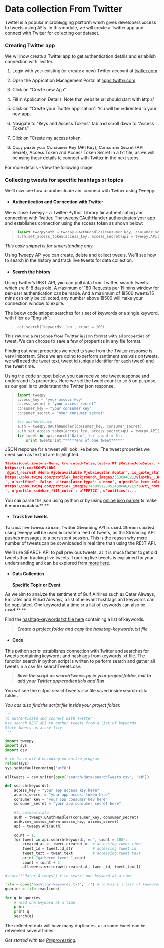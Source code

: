# **Data collection From Twitter**

Twitter is a popular microblogging platform which gives developers access to tweets using APIs. In this module, we will create a Twitter app and connect with Twitter for collecting our dataset.

### **Creating Twitter app**

We will now create a Twitter app to get authentication details and establish connection with Twitter.

1. Login with your existing \(or create a new\) Twitter account at [twitter.com](https://twitter.com/login)

2. Open the Application Management Portal at [apps.twitter.com](https://apps.twitter.com)

3. Click on “Create new App”

4. Fill in Application Details. Note that website url should start with http://

5. Click on “Create your Twitter application”. You will be redirected to your new app.

6. Navigate to “Keys and Access Tokens” tab and scroll down to “Access Tokens”

7. Click on “Create my access token

8. Copy paste your Consumer Key \(API Key\), Consumer Secret \(API Secret\), Access Token and Access Token Secret in a txt file, as we will be using these details to connect with Twitter in the next steps.

For more details - View the following image.

### **Collecting tweets for specific hashtags or topics**

We’ll now see how to authenticate and connect with Twitter using Tweepy.

* #### **Authentication and Connection with Twitter**

We will use Tweepy - a Twitter-Python Library for authenticating and connecting with Twitter. The tweepy.OAuthHandler authenticates your app and establishes connection using the access token as shown below:

> ```py
> import tweepyauth = tweepy.OAuthHandler(consumer_key, consumer_secret)
> auth.set_access_token(access_key, access_secret)api = tweepy.API(auth)
> ```

_This code snippet is for understanding only._

Using Tweepy API you can create, delete and collect tweets. We’ll see how to search in the history and track live tweets for data collection.

* #### **Search the history**

Using Twitter’s REST API, you can pull data from Twitter, search tweets which are 6-8 days old. A maximum of 180 Requests per 15 mins window for per-user authentication can be made. And a maximum of 18500 tweets/15 mins can only be collected, any number above 18500 will make your connection window to expire.

The below code snippet searches for a set of keywords or a single keyword, with filter as “English”.

> `api.search(‘keywords’,'en', count = 100)`

This returns a response from Twitter in json format with all properties of tweet. We can choose to save a few of properties in any file format.

Finding out what properties we need to save from the Twitter response is very important. Since we are going to perform sentiment analysis on tweets, we will need the tweet text, tweet id \(unique identifier for each tweet\) and the tweet time.

Using the code snippet below, you can receive one tweet response and understand it’s properties. Here we set the tweet count to be 5 on purpose, as our goal is to understand the Twitter json response.

> ```py
> import tweepy
> access_key = "your access key"
> access_secret = "your access secret"
> consumer_key = "your consumer key"
> consumer_secret = "your consumer secret"
>
> #to authenticate
> auth = tweepy.OAuthHandler(consumer_key, consumer_secret)
> auth.set_access_token(access_key, access_secret)api = tweepy.API(auth)
> for tweet in api.search('Qatar','en',count = 5):
>     print tweetprint "*****end of one tweet*****"
> ```

JSON response for a tweet will look like below. The tweet properties we need such as text, id are highlighted.

```json
Status(contributors=None, truncated=False,text=u'RT @OnlineJobsQatar: Cloud Sales Leader - GNP Job 
https://t.co/6KOyFVLDhG
 @gulf_recruit #doha #jobsavailable #jobsinqatar #qatar', is_quote_status=False, in_reply_to_status_id=None,id=825936244324573184L, favorite_count=0, _api=<tweepy.api.API object at 0x03232B70>, author=User(follow_request_sent=False, has_extended_profile=True, profile_use_background_image=True, _json={u'follow_request_sent': False, u'has_extended_profile': True, u'profile_use_background_image': True, u'default_profile_image': False, u'id': 110190113, u'profile_background_image_url_https': u'
https://pbs.twimg.com/profile\_background\_images/353684821/vinoth\_.JPG
', u'verified': False, u'translator_type': u'none', u'profile_text_color': u'0C3E53', u'profile_image_url_https': u'
https://pbs.twimg.com/profile\_images/745899828052430848/2E5r3JVt\_normal.jpg
', u'profile_sidebar_fill_color': u'FFF7CC', u'entities':...
```

You can parse the json using python or by using [online json parser](http://json.parser.online.fr/) to make it more readable.** **

* #### **Track live tweets**

To track live tweets stream, Twitter Streaming API is used. Stream created using tweepy will be used to create a feed of tweets, as the Streaming API pushes messages to a persistent session. This is the reason why more number of tweets can be downloaded in real time than using the REST API.

We’ll use SEARCH API to pull previous tweets, as it is much faster to get old tweets than tracking live tweets. Tracking live tweets is explained for your understanding and can be explored from [more here](http://docs.tweepy.org/en/v3.4.0/streaming_how_to.html).

* #### **Data Collection**

  **Specific Topic or Event**

As we aim to analyze the sentiment of Gulf Airlines such as Qatar Airways, Emirates and Etihad Airways, a list of relevant hashtags and keywords can be populated. One keyword at a time or a list of keywords can also be used.** **

Find the [hashtag-keywords.txt file here](https://github.com/ArabWICQatar/TwitterSentimentAnalysisVisualization/blob/master/hashtags-keywords.txt) containing a list of keywords.

> _**Create a project folder and copy the hashtag-keywords.txt file**_

* #### **Code**

This python script establishes connection with Twitter and searches for tweets containing keywords and hashtags from keywords.txt file. The function search in python script is written to perform search and gather all tweets in a csv file searchTweets.csv.

> _**Save the script as searchTweets.py in your project folder, edit to add your Twitter app credientials and Run**_

You will see the output searchTweets.csv file saved inside search-data folder.

_You can also find the script file inside your project folder._

```py
'''
To authenticate and connect with Twitter
Use search REST API to gather tweets from a list of keywords
Store tweets as a csv file
'''

import tweepy
import sys
import csv

# to force utf-8 encoding on entire program
reload(sys)
sys.setdefaultencoding('utf8')

alltweets = csv.writer(open("search-data/searchTweets.csv", 'ab'))

def search(keywords):
    access_key = "your app access key here"
    access_secret = "your app access token here"
    consumer_key = "your app consumer key here"
    consumer_secret = "your app consumer secret here"

    #to authenticate
    auth = tweepy.OAuthHandler(consumer_key, consumer_secret)
    auth.set_access_token(access_key, access_secret)
    api = tweepy.API(auth)

    count = 1;
    for tweet in api.search(keywords,'en', count = 100):
        created_at =  tweet.created_at  # accessing tweet time
        tweet_id = tweet.id_str         # accessing tweet id
        tweet_text = tweet.text         # accessing tweet text
        print "gathered tweet ",count
        count = count + 1
        alltweets.writerow([created_at, tweet_id, tweet_text])

#search("Qatar Airways") # to search one keyword at a time

file = open('hashtags-keywords.txt', 'r') # contains a list of keywords
queries = file.readlines()

for q in queries:
    # read one keyword at a time
    print "----"
    print q
    search(q)
```

The collected data will have many duplicates, as a same tweet can be retweeted several times.

_Get started with the _[_Preprocessing_](/preprocessing.md)_._


